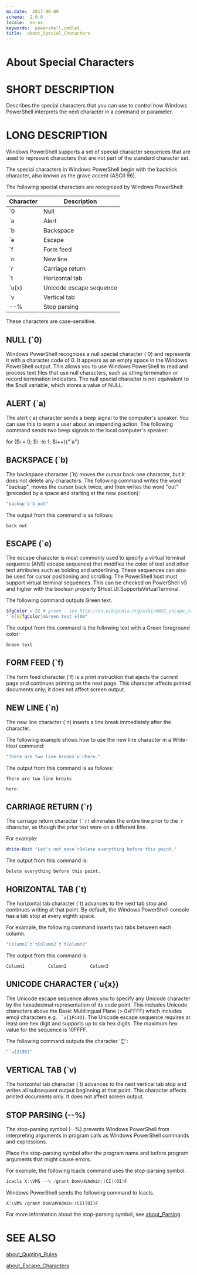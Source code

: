 ```yaml
---
ms.date:  2017-06-09
schema:  2.0.0
locale:  en-us
keywords:  powershell,cmdlet
title:  about_Special_Characters
---
```


# About Special Characters

# SHORT DESCRIPTION

Describes the special characters that you can use to control how Windows
PowerShell interprets the next character in a command or parameter.

# LONG DESCRIPTION

Windows PowerShell supports a set of special character sequences that are
used to represent characters that are not part of the standard character
set.

The special characters in Windows PowerShell begin with the backtick
character, also known as the grave accent (ASCII 96).

The following special characters are recognized by Windows PowerShell:

|Character|Description|
|---|---|
|`0    |Null|
|`a    |Alert|
|`b    |Backspace|
|`e    |Escape|
|`f    |Form feed|
|`n    |New line|
|`r    |Carriage return|
|`t    |Horizontal tab|
|`u{x} |Unicode escape sequence|
|`v    |Vertical tab|
|--%   |Stop parsing|

These characters are case-sensitive.

## NULL (`0)

Windows PowerShell recognizes a null special character (`0) and represents
it with a character code of 0. It appears as an empty space in the Windows
PowerShell output. This allows you to use Windows PowerShell to read and
process text files that use null characters, such as string termination or
record termination indicators. The null special character is not equivalent
to the $null variable, which stores a value of NULL.

## ALERT (`a)

The alert (`a) character sends a beep signal to the computer's speaker. You
can use this to warn a user about an impending action. The following
command sends two beep signals to the local computer's speaker:

for ($i = 0; $i -le 1; $i++){"`a"}

## BACKSPACE (`b)

The backspace character (`b) moves the cursor back one character, but it
does not delete any characters. The following command writes the word
"backup", moves the cursor back twice, and then writes the word "out"
(preceded by a space and starting at the new position):

```powershell
"backup`b`b out"
```

The output from this command is as follows:

```output
back out
```

## ESCAPE (`e)

The escape character is most commonly used to specify a virtual terminal
sequence (ANSI escape sequence) that modifies the color of text and other
text attributes such as bolding and underlining. These sequences can also
be used for cursor positioning and scrolling. The PowerShell host must
support virtual terminal sequences. This can be checked on PowerShell v5
and higher with the boolean property $Host.UI.SupportsVirtualTerminal.

The following command outputs Green text.

```powershell
$fgColor = 32 # green - see http://en.wikipedia.org/wiki/ANSI_escape_code
"`e[${fgColor}mGreen text`e[0m"
```

The output from this command is the following text with a Green foreground
color:

```output
Green text
```

## FORM FEED (`f)

The form feed character (`f) is a print instruction that ejects the current
page and continues printing on the next page. This character affects
printed documents only; it does not affect screen output.

## NEW LINE (`n)

The new line character (`n) inserts a line break immediately after the
character.

The following example shows how to use the new line character in a
Write-Host command:

```powershell
"There are two line breaks`n`nhere."
```

The output from this command is as follows:

```output
There are two line breaks

here.
```

## CARRIAGE RETURN (`r)

The carriage return character ``(`r)`` eliminates the entire line prior to
the `r character, as though the prior text were on a different line.

For example:

```powershell
Write-Host "Let's not move`rDelete everything before this point."
```

The output from this command is:

```output
Delete everything before this point.
```

## HORIZONTAL TAB (`t)

The horizontal tab character (`t) advances to the next tab stop and
continues writing at that point. By default, the Windows PowerShell console
has a tab stop at every eighth space.

For example, the following command inserts two tabs between each column.

```powershell
"Column1`t`tColumn2`t`tColumn3"
```

The output from this command is:

```output
Column1         Column2         Column3
```

## UNICODE CHARACTER (`u{x})

The Unicode escape sequence allows you to specify any Unicode character by
the hexadecimal representation of its code point. This includes Unicode
characters above the Basic Multilingual Plane (> 0xFFFF) which includes
emoji characters e.g. `` `u{1F44D}``. The Unicode escape sequence requires
at least one hex digit and supports up to six hex digits. The maximum hex
value for the sequence is 10FFFF.

The following command outputs the character '&#x2195;':

```powershell
"`u{2195}"
```

## VERTICAL TAB (`v)

The horizontal tab character (`t) advances to the next vertical tab stop
and writes all subsequent output beginning at that point. This character
affects printed documents only. It does not affect screen output.

## STOP PARSING  (--%)

The stop-parsing symbol (--%) prevents Windows PowerShell from interpreting
arguments in program calls as Windows PowerShell commands and expressions.

Place the stop-parsing symbol after the program name and before program
arguments that might cause errors.

For example, the following Icacls command uses the stop-parsing symbol.

```powershell
icacls X:\VMS --% /grant Dom\HVAdmin:(CI)(OI)F
```

Windows PowerShell sends the following command to Icacls.

```output
X:\VMS /grant Dom\HVAdmin:(CI)(OI)F
```

For more information about the stop-parsing symbol, see [about_Parsing](about_Parsing.md).

# SEE ALSO

[about_Quoting_Rules](about_Quoting_Rules.md)

[about_Escape_Characters](about_Escape_Characters.md)
